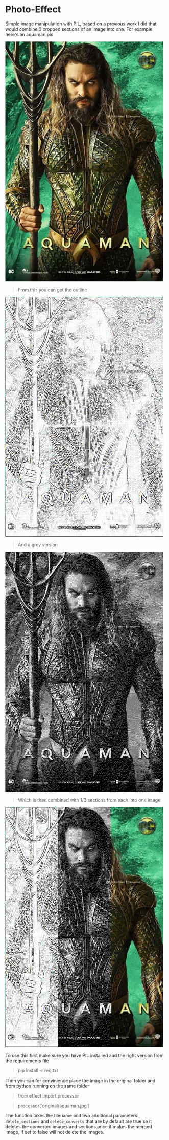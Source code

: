 # Photo-Effect

Simple image manipulation with PIL, based on a previous work I did that would combine 3 cropped sections of an image into one.
For example here's an aquaman pic

![](./original/aquaman.jpg)

> From this you can get the outline

![](./outline/xZ8bV5OVnfh.png)

> And a grey version

![](./greyscale/aBuBDcHUUyfx7.png)

> Which is then combined with 1/3 sections from each into one image

![](./merged/SSi6Dg9RMvO.png)

To use this first make sure you have PIL installed and the right version from the requirements file

> pip install -r req.txt

Then you can for convinience place the image in the original folder and from python running on the same folder

> from effect import processor

> processor('original/aquaman.jpg')

The function takes the filename and two additional parameters `delete_sections` and `delete_converts` that are by default are true so it deletes the converted images and sections once it makes the merged image, if set to false will not delete the images.